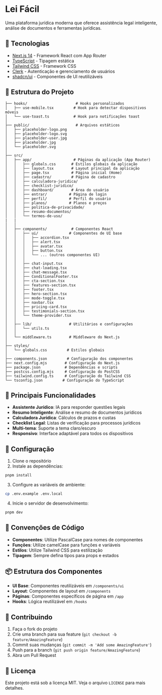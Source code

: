 # Lei Fácil

Uma plataforma jurídica moderna que oferece assistência legal inteligente, análise de documentos e ferramentas jurídicas.

## 🚀 Tecnologias

- [Next.js 14](https://nextjs.org/) - Framework React com App Router
- [TypeScript](https://www.typescriptlang.org/) - Tipagem estática
- [Tailwind CSS](https://tailwindcss.com/) - Framework CSS
- [Clerk](https://clerk.com/) - Autenticação e gerenciamento de usuários
- [shadcn/ui](https://ui.shadcn.com/) - Componentes de UI reutilizáveis

## 📁 Estrutura do Projeto

```
├── hooks/                      # Hooks personalizados
│   ├── use-mobile.tsx         # Hook para detectar dispositivos móveis
│   └── use-toast.ts           # Hook para notificações toast
│
├── public/                     # Arquivos estáticos
│   ├── placeholder-logo.png
│   ├── placeholder-logo.svg
│   ├── placeholder-user.jpg
│   ├── placeholder.jpg
│   └── placeholder.svg
│
├── src/
│   ├── app/                   # Páginas da aplicação (App Router)
│   │   ├── globals.css       # Estilos globais da aplicação
│   │   ├── layout.tsx        # Layout principal da aplicação
│   │   ├── page.tsx          # Página inicial (Home)
│   │   ├── cadastro/         # Página de cadastro
│   │   ├── calculadora-juridica/
│   │   ├── checklist-juridico/
│   │   ├── dashboard/        # Área do usuário
│   │   ├── entrar/          # Página de login
│   │   ├── perfil/          # Perfil do usuário
│   │   ├── planos/          # Planos e preços
│   │   ├── politica-de-privacidade/
│   │   ├── resumo-documentos/
│   │   └── termos-de-uso/
|   |   
│   │
│   ├── components/           # Componentes React
│   │   ├── ui/              # Componentes de UI base
│   │   │   ├── accordion.tsx
│   │   │   ├── alert.tsx
│   │   │   ├── avatar.tsx
│   │   │   ├── button.tsx
│   │   │   └── ... (outros componentes UI)
│   │   │
│   │   ├── chat-input.tsx
│   │   ├── chat-loading.tsx
│   │   ├── chat-message.tsx
│   │   ├── ConditionalFooter.tsx
│   │   ├── cta-section.tsx
│   │   ├── features-section.tsx
│   │   ├── footer.tsx
│   │   ├── hero-section.tsx
│   │   ├── mode-toggle.tsx
│   │   ├── navbar.tsx
│   │   ├── pricing-card.tsx
│   │   ├── testimonials-section.tsx
│   │   └── theme-provider.tsx
│   │
│   ├── lib/                 # Utilitários e configurações
│   │   └── utils.ts
│   │
│   └── middleware.ts        # Middleware do Next.js
│
├── styles/
│   └── globals.css         # Estilos globais
│
├── components.json         # Configuração dos componentes
├── next.config.mjs        # Configuração do Next.js
├── package.json           # Dependências e scripts
├── postcss.config.mjs     # Configuração do PostCSS
├── tailwind.config.ts     # Configuração do Tailwind CSS
└── tsconfig.json         # Configuração do TypeScript
```

## 🎯 Principais Funcionalidades

- **Assistente Jurídico**: IA para responder questões legais
- **Resumo Inteligente**: Análise e resumo de documentos jurídicos
- **Calculadora Jurídica**: Cálculos de prazos e custas
- **Checklist Legal**: Listas de verificação para processos jurídicos
- **Multi-tema**: Suporte a tema claro/escuro
- **Responsivo**: Interface adaptável para todos os dispositivos

## 🔧 Configuração

1. Clone o repositório
2. Instale as dependências:
```bash
pnpm install
```

3. Configure as variáveis de ambiente:
```bash
cp .env.example .env.local
```

4. Inicie o servidor de desenvolvimento:
```bash
pnpm dev
```

## 📝 Convenções de Código

- **Componentes**: Utilize PascalCase para nomes de componentes
- **Funções**: Utilize camelCase para funções e variáveis
- **Estilos**: Utilize Tailwind CSS para estilização
- **Tipagem**: Sempre defina tipos para props e estados

## 📦 Estrutura dos Componentes

- **UI Base**: Componentes reutilizáveis em `/components/ui`
- **Layout**: Componentes de layout em `/components`
- **Páginas**: Componentes específicos de página em `/app`
- **Hooks**: Lógica reutilizável em `/hooks`

## 🤝 Contribuindo

1. Faça o fork do projeto
2. Crie uma branch para sua feature (`git checkout -b feature/AmazingFeature`)
3. Commit suas mudanças (`git commit -m 'Add some AmazingFeature'`)
4. Push para a branch (`git push origin feature/AmazingFeature`)
5. Abra um Pull Request

## 📄 Licença

Este projeto está sob a licença MIT. Veja o arquivo `LICENSE` para mais detalhes.